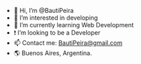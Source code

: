 - 👋 Hi, I’m @BautiPeira
- 👀 I’m interested in developing
- 🌱 I’m currently learning Web Development
-  ❗ I’m looking to be a Developer
- 📫 Contact me: BautiPeira@gmail.com
- 🌎 Buenos Aires, Argentina.
<!---
BautiPeira/BautiPeira is a ✨ special ✨ repository because its `README.md` (this file) appears on your GitHub profile.
You can click the Preview link to take a look at your changes.
---!>

